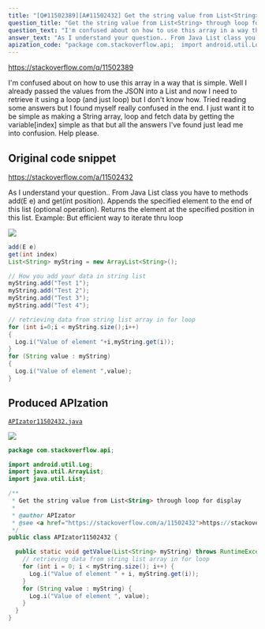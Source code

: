 ```yaml
---
title: "[Q#11502389][A#11502432] Get the string value from List<String> through loop for display"
question_title: "Get the string value from List<String> through loop for display"
question_text: "I'm confused about on how to use this array in a way that is simple. Well I already passed the values from the JSON into a List and now I need to retrieve it using a loop (and just loop) but I don't know how. Tried reading some answers but I found myself really confused in the end. I just want it to be simple as making a String array, loop and fetch data by getting the variable[index] simple as that but all the answers I've found just lead me into confusion. Help please."
answer_text: "As I understand your question.. From Java List class you have to methods add(E e) and get(int position). Appends the specified element to the end of this list (optional operation). Returns the element at the specified position in this list. Example: But efficient way to iterate thru loop"
apization_code: "package com.stackoverflow.api;  import android.util.Log; import java.util.ArrayList; import java.util.List;  /**  * Get the string value from List<String> through loop for display  *  * @author APIzator  * @see <a href=\"https://stackoverflow.com/a/11502432\">https://stackoverflow.com/a/11502432</a>  */ public class APIzator11502432 {    public static void getValue(List<String> myString) throws RuntimeException {     // retrieving data from string list array in for loop     for (int i = 0; i < myString.size(); i++) {       Log.i(\"Value of element \" + i, myString.get(i));     }     for (String value : myString) {       Log.i(\"Value of element \", value);     }   } }"
---
```


https://stackoverflow.com/q/11502389

I&#x27;m confused about on how to use this array in a way that is simple. Well I already passed the values from the JSON into a List and now I need to retrieve it using a loop (and just loop) but I don&#x27;t know how. Tried reading some answers but I found myself really confused in the end. I just want it to be simple as making a String array, loop and fetch data by getting the variable[index] simple as that but all the answers I&#x27;ve found just lead me into confusion. Help please.



## Original code snippet

https://stackoverflow.com/a/11502432

As I understand your question..
From Java List class you have to methods add(E e) and get(int position).
Appends the specified element to the end of this list (optional operation).
Returns the element at the specified position in this list.
Example:
But efficient way to iterate thru loop

<div class="code-logo"><img src="/stackoverflow.png" /></div>

```java
add(E e)
get(int index)
List<String> myString = new ArrayList<String>();

// How you add your data in string list
myString.add("Test 1");
myString.add("Test 2");
myString.add("Test 3");
myString.add("Test 4");

// retrieving data from string list array in for loop
for (int i=0;i < myString.size();i++)
{
  Log.i("Value of element "+i,myString.get(i));
}
for (String value : myString)
{
  Log.i("Value of element ",value);
}
```

## Produced APIzation

[`APIzator11502432.java`](https://github.com/pasqualesalza/apization-temp-data/raw/master/search/APIzator11502432.java)

<div class="code-logo"><img src="/apizator.png" /></div>

```java
package com.stackoverflow.api;

import android.util.Log;
import java.util.ArrayList;
import java.util.List;

/**
 * Get the string value from List<String> through loop for display
 *
 * @author APIzator
 * @see <a href="https://stackoverflow.com/a/11502432">https://stackoverflow.com/a/11502432</a>
 */
public class APIzator11502432 {

  public static void getValue(List<String> myString) throws RuntimeException {
    // retrieving data from string list array in for loop
    for (int i = 0; i < myString.size(); i++) {
      Log.i("Value of element " + i, myString.get(i));
    }
    for (String value : myString) {
      Log.i("Value of element ", value);
    }
  }
}

```
